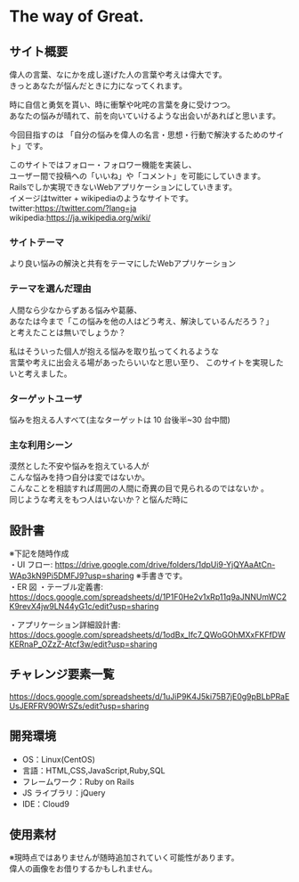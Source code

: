 # The way of Great.  

## サイト概要

偉人の言葉、なにかを成し遂げた人の言葉や考えは偉大です。  
きっとあなたが悩んだときに力になってくれます。  

時に自信と勇気を貰い、時に衝撃や叱咤の言葉を身に受けつつ。  
あなたの悩みが晴れて、前を向いていけるような出会いがあればと思います。  

今回目指すのは 
「自分の悩みを偉人の名言・思想・行動で解決するためのサイト」です。 

このサイトではフォロー・フォロワー機能を実装し、  
ユーザー間で投稿への「いいね」や「コメント」を可能にしていきます。  
Railsでしか実現できないWebアプリケーションにしていきます。  
イメージはtwitter + wikipediaのようなサイトです。  
twitter:https://twitter.com/?lang=ja  
wikipedia:https://ja.wikipedia.org/wiki/  

### サイトテーマ
より良い悩みの解決と共有をテーマにしたWebアプリケーション   

### テーマを選んだ理由

人間なら少なからずある悩みや葛藤、  
あなたは今まで「この悩みを他の人はどう考え、解決しているんだろう？」  
と考えたことは無いでしょうか？  

私はそういった個人が抱える悩みを取り払ってくれるような  
言葉や考えに出会える場があったらいいなと思い至り、 
このサイトを実現したいと考えました。  

### ターゲットユーザ

悩みを抱える人すべて(主なターゲットは 10 台後半~30 台中間)  

### 主な利用シーン

漠然とした不安や悩みを抱えている人が  
こんな悩みを持つ自分は変ではないか。  
こんなことを相談すれば周囲の人間に奇異の目で見られるのではないか 。  
同じような考えをもつ人はいないか？と悩んだ時に 

## 設計書

※下記を随時作成  
・UI フロー:
  https://drive.google.com/drive/folders/1dpUi9-YjQYAaAtCn-WAp3kN9Pi5DMFJ9?usp=sharing ※手書きです。  
・ER 図 
・テーブル定義書: 
  https://docs.google.com/spreadsheets/d/1P1F0He2v1xRp11q9aJNNUmWC2K9revX4jw9LN44yG1c/edit?usp=sharing  
  
・アプリケーション詳細設計書: 
  https://docs.google.com/spreadsheets/d/1odBx_Ifc7_QWoGOhMXxFKFfDWKERnaP_OZzZ-Atcf3w/edit?usp=sharing  
  
## チャレンジ要素一覧
https://docs.google.com/spreadsheets/d/1uJiP9K4J5ki75B7jE0g9pBLbPRaEUsJERFRV90WrSZs/edit?usp=sharing  

## 開発環境

- OS：Linux(CentOS)  
- 言語：HTML,CSS,JavaScript,Ruby,SQL 
- フレームワーク：Ruby on Rails 
- JS ライブラリ：jQuery 
- IDE：Cloud9  

## 使用素材

※現時点ではありませんが随時追加されていく可能性があります。  
偉人の画像をお借りするかもしれません。 
